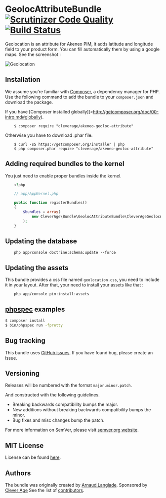 GeolocAttributeBundle [![Scrutinizer Code Quality](https://scrutinizer-ci.com/g/cleverage/akeneo-geoloc-attribute/badges/quality-score.png?b=master)](https://scrutinizer-ci.com/g/cleverage/akeneo-geoloc-attribute/?branch=master) [![Build Status](https://travis-ci.org/cleverage/akeneo-geoloc-attribute.svg?branch=master)](https://travis-ci.org/cleverage/akeneo-geoloc-attribute)
====================

Geolocation is an attribute for Akeneo PIM, it adds latitude and longitude field to your product form. You
can fill automatically them by using a google maps. See the screenshot :

![Geolocation](https://github.com/cleverage/akeneo-geoloc-attribute/blob/master/src/Resources/public/img/geolocation.png?raw=true)

Installation
------------

We assume you're familiar with [Composer](http://packagist.org), a dependency manager for PHP.
Use the following command to add the bundle to your `composer.json` and download the package.

If you have [Composer installed globally](<http://getcomposer.org/doc/00-intro.md#globally).

```
    $ composer require "cleverage/akeneo-geoloc-attribute"
```
Otherwise you have to download .phar file.

```
    $ curl -sS https://getcomposer.org/installer | php
    $ php composer.phar require "cleverage/akeneo-geoloc-attribute"
```

Adding required bundles to the kernel
-------------------------------------

You just need to enable proper bundles inside the kernel.

```php
    <?php

    // app/AppKernel.php

    public function registerBundles()
    {
        $bundles = array(
            new CleverAge\Bundle\GeolocAttributeBundle\CleverAgeGeolocAttributeBundle(),
        );
    }
```

Updating the database
---------------------

```
    php app/console doctrine:schema:update --force
```

Updating the assets
-------------------

This bundle provides a css file named `geolocation.css`, you need to include it in your layout. After that, your need
to install your assets like that :

```
    php app/console pim:install:assets
```

[phpspec](http://phpspec.net) examples
--------------------------------------

```bash
$ composer install
$ bin/phpspec run -fpretty
```

Bug tracking
------------

This bundle uses [GitHub issues](https://github.com/cleverage/akeneo-geoloc-attribute/issues).
If you have found bug, please create an issue.

Versioning
----------

Releases will be numbered with the format `major.minor.patch`.

And constructed with the following guidelines.

* Breaking backwards compatibility bumps the major.
* New additions without breaking backwards compatibility bumps the minor.
* Bug fixes and misc changes bump the patch.

For more information on SemVer, please visit [semver.org website](http://semver.org/).

MIT License
-----------

License can be found [here](https://github.com/cleverage/akeneo-geoloc-attribute/blob/master/src/Resources/meta/LICENSE).

Authors
-------

The bundle was originally created by [Arnaud Langlade](https://github.com/aRn0D). Sponsored by [Clever Age](http://clever-age.com)
See the list of [contributors](https://github.com/cleverage/akeneo-geoloc-attribute/contributors).
